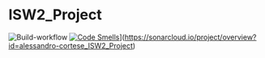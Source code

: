 # ISW2_Project
![Build-workflow](https://github.com/alessandro-cortese/ISW2_Project/actions/workflows/maven.yml/badge.svg)
[![Code Smells](https://sonarcloud.io/api/project_badges/measure?project=alessandro-cortese_ISW2_Project&metric=code_smells)](https://sonarcloud.io/project/overall?id=alessandro-cortese_ISW2_Project)](https://sonarcloud.io/project/overview?id=alessandro-cortese_ISW2_Project)
